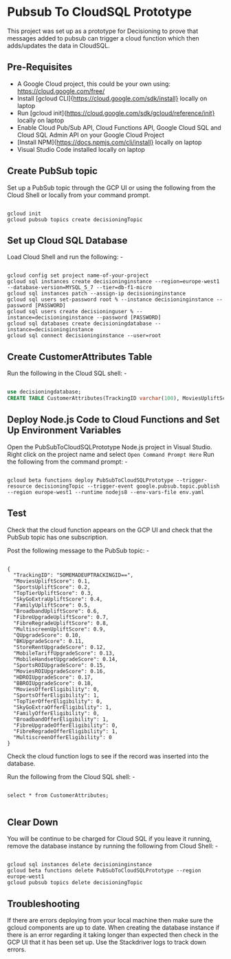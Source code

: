 ﻿# Pubsub To CloudSQL Prototype
This project was set up as a prototype for Decisioning to prove that messages added to pubsub can trigger a cloud function which then adds/updates the data in CloudSQL.

## Pre-Requisites
- A Google Cloud project, this could be your own using: https://cloud.google.com/free/ 
- Install [gcloud CLI]{https://cloud.google.com/sdk/install} locally on laptop
- Run [gcloud init]{https://cloud.google.com/sdk/gcloud/reference/init} locally on laptop
- Enable Cloud Pub/Sub API, Cloud Functions API, Google Cloud SQL and Cloud SQL Admin API on your Google Cloud Project
- [Install NPM]{https://docs.npmjs.com/cli/install} locally on laptop
- Visual Studio Code installed locally on laptop

## Create PubSub topic
Set up a PubSub topic through the GCP UI or using the following from the Cloud Shell or locally from your command prompt.
```

gcloud init
gcloud pubsub topics create decisioningTopic

```

## Set up Cloud SQL Database
Load Cloud Shell and run the following: -
```

gcloud config set project name-of-your-project
gcloud sql instances create decisioninginstance --region=europe-west1 --database-version=MYSQL_5_7 --tier=db-f1-micro 
gcloud sql instances patch --assign-ip decisioninginstance
gcloud sql users set-password root % --instance decisioninginstance --password [PASSWORD]
gcloud sql users create decisioninguser % --instance=decisioninginstance --password [PASSWORD]
gcloud sql databases create decisioningdatabase --instance=decisioninginstance
gcloud sql connect decisioninginstance --user=root

```

## Create CustomerAttributes Table
Run the following in the Cloud SQL shell: -
```SQL

use decisioningdatabase;
CREATE TABLE CustomerAttributes(TrackingID varchar(100), MoviesUpliftScore decimal(20, 18), SportsUpliftScore decimal(20, 18), TopTierUpliftScore decimal(20, 18), SkyGoExtraUpliftScore decimal(20, 18), FamilyUpliftScore decimal(20, 18), BroadbandUpliftScore decimal(20, 18), FibreUpgradeUpliftScore decimal(20, 18), FibreRegradeUpliftScore decimal(20, 18), MultiscreenUpliftScore decimal(20, 18), QUpgradeScore decimal(20, 18), BKUpgradeScore decimal(20, 18), StoreRentUpgradeScore decimal(20, 18), MobileTariffUpgradeScore decimal(20, 18), MobileHandsetUpgradeScore decimal(20, 18), SportsROIUpgradeScore decimal(20, 18), MoviesROIUpgradeScore decimal(20, 18), HDROIUpgradeScore decimal(20, 18), BBROIUpgradeScore decimal(20, 18), MoviesOfferEligibility boolean, SportsOfferEligibility boolean, TopTierOfferEligibility boolean, SkyGoExtraOfferEligibility boolean, FamilyOfferEligibility boolean, BroadbandOfferEligibility boolean, FibreUpgradeOfferEligibility boolean, FibreRegradeOfferEligibility boolean, MultiscreenOfferEligibility boolean, LastModifiedDate datetime, PRIMARY KEY(TrackingID));

```


## Deploy Node.js Code to Cloud Functions and Set Up Environment Variables
Open the PubSubToCloudSQLPrototype Node.js project in Visual Studio.
Right click on the project name and select `Open Command Prompt Here`
Run the following from the command prompt: -

```

gcloud beta functions deploy PubSubToCloudSQLPrototype --trigger-resource decisioningTopic --trigger-event google.pubsub.topic.publish --region europe-west1 --runtime nodejs8 --env-vars-file env.yaml 

```


## Test
Check that the cloud function appears on the GCP UI and check that the PubSub topic has one subscription. 

Post the following message to the PubSub topic: -
```

{
  "TrackingID": "SOMEMADEUPTRACKINGID==",
  "MoviesUpliftScore": 0.1,
  "SportsUpliftScore": 0.2,
  "TopTierUpliftScore": 0.3,
  "SkyGoExtraUpliftScore": 0.4,
  "FamilyUpliftScore": 0.5,
  "BroadbandUpliftScore": 0.6,
  "FibreUpgradeUpliftScore": 0.7,
  "FibreRegradeUpliftScore": 0.8,
  "MultiscreenUpliftScore": 0.9,
  "QUpgradeScore": 0.10,
  "BKUpgradeScore": 0.11,
  "StoreRentUpgradeScore": 0.12,
  "MobileTariffUpgradeScore": 0.13,
  "MobileHandsetUpgradeScore": 0.14,
  "SportsROIUpgradeScore": 0.15,
  "MoviesROIUpgradeScore": 0.16,
  "HDROIUpgradeScore": 0.17,
  "BBROIUpgradeScore": 0.18,
  "MoviesOfferEligibility": 0,
  "SportsOfferEligibility": 1,
  "TopTierOfferEligibility": 0,
  "SkyGoExtraOfferEligibility": 1,
  "FamilyOfferEligibility": 0,
  "BroadbandOfferEligibility": 1,
  "FibreUpgradeOfferEligibility": 0,
  "FibreRegradeOfferEligibility": 1,
  "MultiscreenOfferEligibility": 0
}

```
Check the cloud function logs to see if the record was inserted into the database. 

Run the following from the Cloud SQL shell: -
```

select * from CustomerAttributes;


```

## Clear Down
You will be continue to be charged for Cloud SQL if you leave it running, remove the database instance by running the following from Cloud Shell: -
```

gcloud sql instances delete decisioninginstance
gcloud beta functions delete PubSubToCloudSQLPrototype --region europe-west1
gcloud pubsub topics delete decisioningTopic

```


## Troubleshooting
If there are errors deploying from your local machine then make sure the gcloud components are up to date.
When creating the database instance if there is an error regarding it taking longer than expected then check in the GCP UI that it has been set up.
Use the Stackdriver logs to track down errors.



